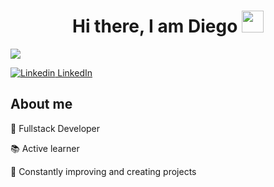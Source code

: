 <div align="center">
<h1 align="center">Hi there, I am Diego <img src="https://media.giphy.com/media/hvRJCLFzcasrR4ia7z/giphy.gif" width="35"></h1>
</div>
<img src="https://i.imgur.com/BHoMhjR.png">

[![Linkedin](https://i.sstatic.net/gVE0j.png) LinkedIn](https://www.linkedin.com/)

## About me

🌟 Fullstack Developer 

📚 Active learner 

🚀 Constantly improving and creating projects 

<br>



<!--
**dmadcham/DMadCham** is a ✨ _special_ ✨ repository because its `README.md` (this file) appears on your GitHub profile.

Here are some ideas to get you started:

- 🔭 I’m currently working on ...
- 🌱 I’m currently learning ...
- 👯 I’m looking to collaborate on ...
- 🤔 I’m looking for help with ...
- 💬 Ask me about ...
- 📫 How to reach me: ...
- 😄 Pronouns: ...
- ⚡ Fun fact: ...
-->
